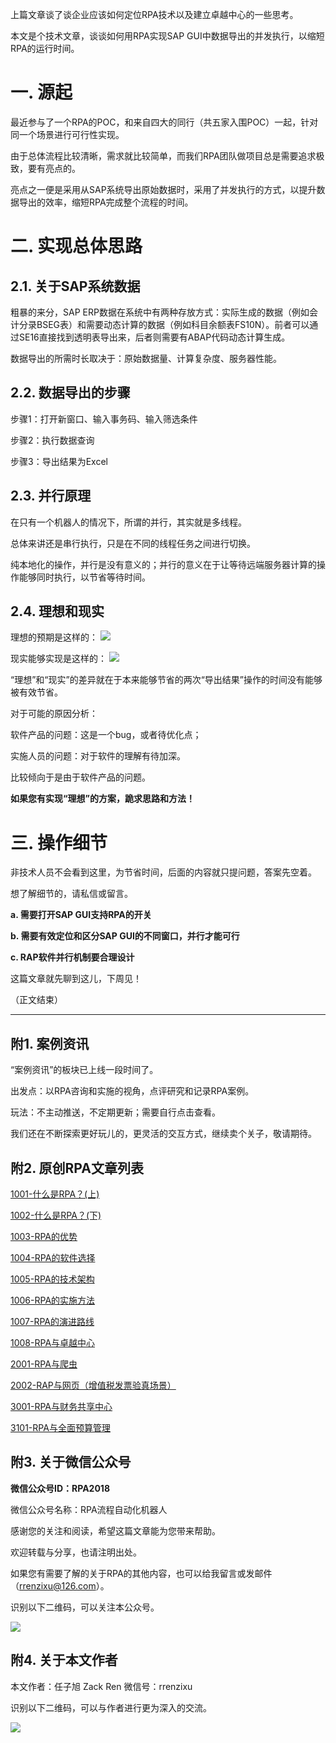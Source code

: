 上篇文章谈了谈企业应该如何定位RPA技术以及建立卓越中心的一些思考。

本文是个技术文章，谈谈如何用RPA实现SAP GUI中数据导出的并发执行，以缩短RPA的运行时间。

# 一. 源起

最近参与了一个RPA的POC，和来自四大的同行（共五家入围POC）一起，针对同一个场景进行可行性实现。

由于总体流程比较清晰，需求就比较简单，而我们RPA团队做项目总是需要追求极致，要有亮点的。

亮点之一便是采用从SAP系统导出原始数据时，采用了并发执行的方式，以提升数据导出的效率，缩短RPA完成整个流程的时间。

# 二. 实现总体思路
## 2.1. 关于SAP系统数据
粗暴的来分，SAP ERP数据在系统中有两种存放方式：实际生成的数据（例如会计分录BSEG表）和需要动态计算的数据（例如科目余额表FS10N）。前者可以通过SE16直接找到透明表导出来，后者则需要有ABAP代码动态计算生成。

数据导出的所需时长取决于：原始数据量、计算复杂度、服务器性能。

## 2.2. 数据导出的步骤
步骤1：打开新窗口、输入事务码、输入筛选条件

步骤2：执行数据查询

步骤3：导出结果为Excel

## 2.3. 并行原理
在只有一个机器人的情况下，所谓的并行，其实就是多线程。

总体来讲还是串行执行，只是在不同的线程任务之间进行切换。

纯本地化的操作，并行是没有意义的；并行的意义在于让等待远端服务器计算的操作能够同时执行，以节省等待时间。

## 2.4. 理想和现实
理想的预期是这样的：
![](https://github.com/rrenzixu/RPA/raw/master/%E5%9B%BE%E7%89%87%E5%BA%93/4001-02.jpg)

现实能够实现是这样的：
![](https://github.com/rrenzixu/RPA/raw/master/%E5%9B%BE%E7%89%87%E5%BA%93/4001-03.jpg)

“理想”和“现实”的差异就在于本来能够节省的两次“导出结果”操作的时间没有能够被有效节省。

对于可能的原因分析：

软件产品的问题：这是一个bug，或者待优化点；

实施人员的问题：对于软件的理解有待加深。

比较倾向于是由于软件产品的问题。

**如果您有实现“理想”的方案，跪求思路和方法！**

# 三. 操作细节
非技术人员不会看到这里，为节省时间，后面的内容就只提问题，答案先空着。

想了解细节的，请私信或留言。

**a. 需要打开SAP GUI支持RPA的开关**

**b. 需要有效定位和区分SAP GUI的不同窗口，并行才能可行**

**c. RAP软件并行机制要合理设计**



这篇文章就先聊到这儿，下周见！

（正文结束） 

----------


## 附1. 案例资讯

 “案例资讯”的板块已上线一段时间了。

出发点：以RPA咨询和实施的视角，点评研究和记录RPA案例。

玩法：不主动推送，不定期更新；需要自行点击查看。

我们还在不断探索更好玩儿的，更灵活的交互方式，继续卖个关子，敬请期待。


## 附2. 原创RPA文章列表

[1001-什么是RPA？(上)](http://mp.weixin.qq.com/s?__biz=MzU3MDM0Mjg3OA==&mid=2247483663&idx=1&sn=6bc97a8abefc71aab1ef4da65823536e&chksm=fcf1adbecb8624a834b7411eeb7d346fa3349f23b6c63902ed8c499325646a15a3c2131d9b78&scene=21#wechat_redirect)

[1002-什么是RPA？(下)](http://mp.weixin.qq.com/s?__biz=MzU3MDM0Mjg3OA==&mid=2247483662&idx=1&sn=9f1984baf97192e5c55fc4dc5de0bc6b&chksm=fcf1adbfcb8624a97b0b509084f1619e9436371decae416061f7a526d6c6a02626bbafe3f1bf&scene=21#wechat_redirect)

[1003-RPA的优势](http://mp.weixin.qq.com/s?__biz=MzU3MDM0Mjg3OA==&mid=2247483676&idx=1&sn=623dc5aa79c63c7b9631ded303bd847a&chksm=fcf1adadcb8624bb3910c2c1b6f39d22003c0109d76171cd8acc97d1684726156496f1c5159a&scene=21#wechat_redirect)

[1004-RPA的软件选择](http://mp.weixin.qq.com/s?__biz=MzU3MDM0Mjg3OA==&mid=2247483681&idx=1&sn=f3f19e8aded6a336ffd48bd1c241d9d0&chksm=fcf1ad90cb8624861c830088331f4c51e270009ffd5ff6122d7413fb7a7ab2de3537cf636555#rd)

[1005-RPA的技术架构](http://mp.weixin.qq.com/s?__biz=MzU3MDM0Mjg3OA==&mid=2247483689&idx=1&sn=8781193cd9ee5b1a4280ef56a68c18d6&chksm=fcf1ad98cb86248e5422d2a47c26a7d01ab63e1c308b4af04b0b78f2fce0e3ce457ba1aaa773&scene=21#wechat_redirect)

[1006-RPA的实施方法](http://mp.weixin.qq.com/s?__biz=MzU3MDM0Mjg3OA==&mid=2247483695&idx=1&sn=3e5cded5e8627b7d8a3819e90b6c8833&chksm=fcf1ad9ecb862488bb48e9f2a631b8f51f0b5cb9ab33bd023a34901b11ff0c2387995f2cd1b0&scene=21#wechat_redirect)

[1007-RPA的演进路线](http://mp.weixin.qq.com/s?__biz=MzU3MDM0Mjg3OA==&mid=2247483702&idx=1&sn=2f48ee26eddd6141695c627e964da641&chksm=fcf1ad87cb862491af612cd7a9e02f3dfcba4e38a28cde5c2b2f51c1f738e38051ae41617464&scene=21#wechat_redirect)

[1008-RPA与卓越中心](http://mp.weixin.qq.com/s?__biz=MzU3MDM0Mjg3OA==&mid=2247483739&idx=1&sn=67887bfc070de727bc3bf1dc076011f1&chksm=fcf1adeacb8624fc08ff24ca7efe866985f4008a7f6454e5b28eb5ce2e64eb83c28d3348f9b8&scene=21#wechat_redirect)

[2001-RPA与爬虫](http://mp.weixin.qq.com/s?__biz=MzU3MDM0Mjg3OA==&mid=2247483715&idx=1&sn=cbb8b2a86464ea473cc35b6a453f05d1&chksm=fcf1adf2cb8624e42f0b65b9e78b3722b964d8ac18e9d4933be1a2fb193e1868aaacfef8670c&scene=21#wechat_redirect)

[2002-RAP与网页（增值税发票验真场景）](http://mp.weixin.qq.com/s?__biz=MzU3MDM0Mjg3OA==&mid=2247483726&idx=1&sn=ea0bed6ee4707dcc357a12fd926c5905&chksm=fcf1adffcb8624e99e9b21c2ce3f7f4c4e9538523755881c987410681ee90a42223cd99a0a6b&scene=21#wechat_redirect)

[3001-RPA与财务共享中心](http://mp.weixin.qq.com/s?__biz=MzU3MDM0Mjg3OA==&mid=2247483731&idx=1&sn=e0bf1973c30f6824c47818050557fce9&chksm=fcf1ade2cb8624f4c2766895a3c3b96c3cf54c08f7ef64e80ff9a01e523bf1d69f325c6a3c7a&scene=21#wechat_redirect)

[3101-RPA与全面预算管理](http://mp.weixin.qq.com/s?__biz=MzU3MDM0Mjg3OA==&mid=2247483735&idx=1&sn=e47a0b06d60e374a64c56f8b76bf201d&chksm=fcf1ade6cb8624f0b72a37b09db6bc1e3fb49ebdb29411b5e15fe3b07a967f2d82989c4c150f&scene=21#wechat_redirect)
 
## 附3. 关于微信公众号
**微信公众号ID：RPA2018**

微信公众号名称：RPA流程自动化机器人

感谢您的关注和阅读，希望这篇文章能为您带来帮助。

欢迎转载与分享，也请注明出处。

如果您有需要了解的关于RPA的其他内容，也可以给我留言或发邮件
（rrenzixu@126.com）。

识别以下二维码，可以关注本公众号。

![](https://github.com/rrenzixu/RPA/raw/master/%E5%9B%BE%E7%89%87%E5%BA%93/9002-%E5%85%AC%E4%BC%97%E5%8F%B7%E4%BA%8C%E7%BB%B4%E7%A0%81.jpg)


## 附4. 关于本文作者
本文作者：任子旭 Zack Ren
微信号：rrenzixu

识别以下二维码，可以与作者进行更为深入的交流。

![](https://github.com/rrenzixu/RPA/raw/master/%E5%9B%BE%E7%89%87%E5%BA%93/9001-%E5%BE%AE%E4%BF%A1%E4%BA%8C%E7%BB%B4%E7%A0%81.jpg)
